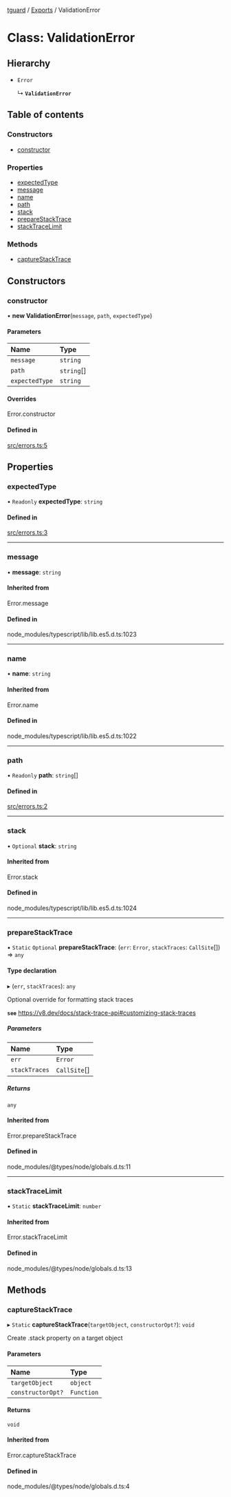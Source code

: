 [tguard](../README.md) / [Exports](../modules.md) / ValidationError

# Class: ValidationError

## Hierarchy

- `Error`

  ↳ **`ValidationError`**

## Table of contents

### Constructors

- [constructor](ValidationError.md#constructor)

### Properties

- [expectedType](ValidationError.md#expectedtype)
- [message](ValidationError.md#message)
- [name](ValidationError.md#name)
- [path](ValidationError.md#path)
- [stack](ValidationError.md#stack)
- [prepareStackTrace](ValidationError.md#preparestacktrace)
- [stackTraceLimit](ValidationError.md#stacktracelimit)

### Methods

- [captureStackTrace](ValidationError.md#capturestacktrace)

## Constructors

### constructor

• **new ValidationError**(`message`, `path`, `expectedType`)

#### Parameters

| Name | Type |
| :------ | :------ |
| `message` | `string` |
| `path` | `string`[] |
| `expectedType` | `string` |

#### Overrides

Error.constructor

#### Defined in

[src/errors.ts:5](https://github.com/davidkarolyi/tguard/blob/f6f4bca/src/errors.ts#L5)

## Properties

### expectedType

• `Readonly` **expectedType**: `string`

#### Defined in

[src/errors.ts:3](https://github.com/davidkarolyi/tguard/blob/f6f4bca/src/errors.ts#L3)

___

### message

• **message**: `string`

#### Inherited from

Error.message

#### Defined in

node_modules/typescript/lib/lib.es5.d.ts:1023

___

### name

• **name**: `string`

#### Inherited from

Error.name

#### Defined in

node_modules/typescript/lib/lib.es5.d.ts:1022

___

### path

• `Readonly` **path**: `string`[]

#### Defined in

[src/errors.ts:2](https://github.com/davidkarolyi/tguard/blob/f6f4bca/src/errors.ts#L2)

___

### stack

• `Optional` **stack**: `string`

#### Inherited from

Error.stack

#### Defined in

node_modules/typescript/lib/lib.es5.d.ts:1024

___

### prepareStackTrace

▪ `Static` `Optional` **prepareStackTrace**: (`err`: `Error`, `stackTraces`: `CallSite`[]) => `any`

#### Type declaration

▸ (`err`, `stackTraces`): `any`

Optional override for formatting stack traces

**`see`** https://v8.dev/docs/stack-trace-api#customizing-stack-traces

##### Parameters

| Name | Type |
| :------ | :------ |
| `err` | `Error` |
| `stackTraces` | `CallSite`[] |

##### Returns

`any`

#### Inherited from

Error.prepareStackTrace

#### Defined in

node_modules/@types/node/globals.d.ts:11

___

### stackTraceLimit

▪ `Static` **stackTraceLimit**: `number`

#### Inherited from

Error.stackTraceLimit

#### Defined in

node_modules/@types/node/globals.d.ts:13

## Methods

### captureStackTrace

▸ `Static` **captureStackTrace**(`targetObject`, `constructorOpt?`): `void`

Create .stack property on a target object

#### Parameters

| Name | Type |
| :------ | :------ |
| `targetObject` | `object` |
| `constructorOpt?` | `Function` |

#### Returns

`void`

#### Inherited from

Error.captureStackTrace

#### Defined in

node_modules/@types/node/globals.d.ts:4
